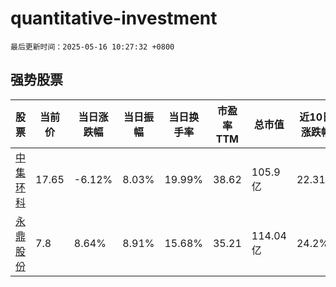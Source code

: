 # quantitative-investment

`最后更新时间：2025-05-16 10:27:32 +0800`

## 强势股票

|股票|当前价|当日涨跌幅|当日振幅|当日换手率|市盈率TTM|总市值|近10日涨跌幅|
|----|----|----|----|----|----|----|----|
|[中集环科](https://xueqiu.com/S/SZ301559)|17.65|-6.12%|8.03%|19.99%|38.62|105.9亿|22.31%|
|[永鼎股份](https://xueqiu.com/S/SH600105)|7.8|8.64%|8.91%|15.68%|35.21|114.04亿|24.2%|
